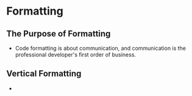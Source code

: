 # Formatting
## The Purpose of Formatting
- Code formatting is about communication, and communication is the professional developer's first order of business.

## Vertical Formatting
- 
